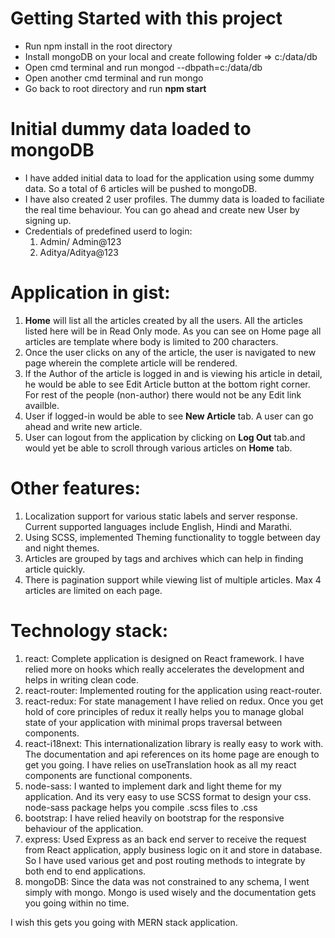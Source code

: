# Getting Started with this project
- Run npm install in the root directory
- Install mongoDB on your local and create following folder => c:/data/db
- Open cmd terminal and run mongod --dbpath=c:/data/db
- Open another cmd terminal and run mongo
- Go back to root directory and run **npm start**

# Initial dummy data loaded to mongoDB
- I have added initial data to load for the application using some dummy data. So a total of 6 articles will be pushed to mongoDB.
- I have also created 2 user profiles. The dummy data is loaded to faciliate the real time behaviour. You can go ahead and create new User by signing up.
- Credentials of predefined userd to login:
	1. Admin/ Admin@123
	2. Aditya/Aditya@123

# Application in gist:
1. **Home** will list all the articles created by all the users. All the articles listed here will be in Read Only mode. As you can see on Home page all articles are template where body is limited to 200 characters.
2. Once the user clicks on any of the article, the user is navigated to new page wherein the complete article will be rendered.
3. If the Author of the article is logged in and is viewing his article in detail, he would be able to see Edit Article button at the bottom right corner. For rest of the people (non-author) there would not be any Edit link availble.
4. User if logged-in would be able to see **New Article** tab. A user can go ahead and write new article.
5. User can logout from the application by clicking on **Log Out** tab.and would yet be able to scroll through various articles on **Home** tab.

# Other features:
1. Localization support for various static labels and server response. Current supported languages include English, Hindi and Marathi.
2. Using SCSS, implemented Theming functionality to toggle between day and night themes.
3. Articles are grouped by tags and archives which can help in finding article quickly.
4. There is pagination support while viewing list of multiple articles. Max 4 articles are limited on each page.

# Technology stack:
1. react: Complete application is designed on React framework. I have relied more on hooks which really accelerates the development and helps in writing clean code.
2. react-router: Implemented routing for the application using react-router. 
3. react-redux: For state management I have relied on redux. Once you get hold of core principles of redux it really helps you to manage global state of your application with minimal props traversal between components.
4. react-i18next: This internationalization library is really easy to work with. The documentation and api references on its home page are enough to get you going. I have relies on useTranslation hook as all my react components are functional components.
5. node-sass: I wanted to implement dark and light theme for my application. And its very easy to use SCSS format to design your css. node-sass package helps you compile .scss files to .css
6. bootstrap: I have relied heavily on bootstrap for the responsive behaviour of the application.
7. express: Used Express as an back end server to receive the request from React application, apply business logic on it and store in database. So I have used various get and post routing methods to integrate by both end to end applications.
8. mongoDB: Since the data was not constrained to any schema, I went simply with mongo. Mongo is used wisely and the documentation gets you going within no time.

I wish this gets you going with MERN stack application.
